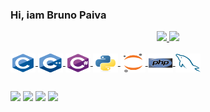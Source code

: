 ### Hi, iam Bruno Paiva

<div align="center">
  <a href="https://github.com/brunopaiva1">
  <img height="150em" src="https://github-readme-stats.vercel.app/api?username=brunopaiva1&show_icons=true&theme=synthwave&include_all_commits=true&count_private=true"/>
  <img height="150em" src="https://github-readme-stats.vercel.app/api/top-langs/?username=brunopaiva1&layout=compact&langs_count=7&theme=synthwave"/>
</div>

<div style="display: inline_block"><br>
  <img align="center" alt="Bruno-C" height="30" width="40" src="https://github.com/devicons/devicon/blob/master/icons/c/c-original.svg">
  <img align="center" alt="Bruno-Cpp" height="30" width="40" src="https://github.com/devicons/devicon/blob/master/icons/cplusplus/cplusplus-original.svg">
  <img align="center" alt="Bruno-Csharp" height="30" width="40" src="https://github.com/devicons/devicon/blob/master/icons/csharp/csharp-original.svg">
  <img align="center" alt="Bruno-Python" height="30" width="40" src="https://github.com/devicons/devicon/blob/master/icons/python/python-original.svg">
  <img align="center" alt="Bruno-Ju" height="30" width="40" src="https://github.com/devicons/devicon/blob/master/icons/jupyter/jupyter-original.svg">
  <img align="center" alt="Bruno-Php" height="30" width="40" src="https://github.com/devicons/devicon/blob/master/icons/php/php-original.svg">
  <img align="center" alt="Bruno-MySql" height="30" width="40" src="https://github.com/devicons/devicon/blob/master/icons/mysql/mysql-original.svg">
</div>

##
<div>
  <a href="https://instagram.com/brunopaivav" target="_blank"><img src="https://img.shields.io/badge/-Instagram-%23E4405F?style=for-the-badge&logo=instagram&logoColor=white" target="_blank"></a>
 <a href="https://discord.com/channels/690712135457701909/869577835067613194" target="_blank"><img src="https://img.shields.io/badge/Discord-7289DA?style=for-the-badge&logo=discord&logoColor=white" target="_blank"></a> 
  <a href = "mailto:contatobrunopaivamasteri@gmail.com"><img src="https://img.shields.io/badge/-Gmail-%23333?style=for-the-badge&logo=gmail&logoColor=white" target="_blank"></a>
  <a href="https://www.linkedin.com/in/bruno-paiva-7a46391a9/" target="_blank"><img src="https://img.shields.io/badge/-LinkedIn-%230077B5?style=for-the-badge&logo=linkedin&logoColor=white" target="_blank"></a> 
</div>
